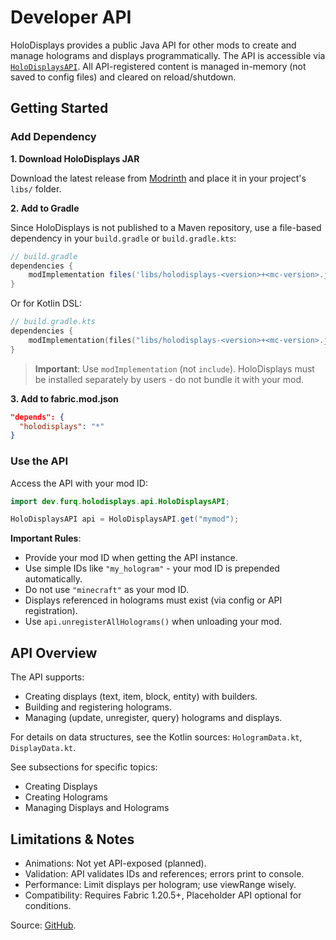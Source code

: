 # Developer API

HoloDisplays provides a public Java API for other mods to create and manage holograms and displays programmatically. The API is accessible via [`HoloDisplaysAPI`](https://github.com/Furq07/HoloDisplays/blob/main/src/main/java/dev/furq/holodisplays/api/HoloDisplaysAPI.java). All API-registered content is managed in-memory (not saved to config files) and cleared on reload/shutdown.

## Getting Started

### Add Dependency

**1. Download HoloDisplays JAR**

Download the latest release from [Modrinth](https://modrinth.com/mod/holodisplays) and place it in your project's `libs/` folder.

**2. Add to Gradle**

Since HoloDisplays is not published to a Maven repository, use a file-based dependency in your `build.gradle` or `build.gradle.kts`:

```groovy
// build.gradle
dependencies {
    modImplementation files('libs/holodisplays-<version>+<mc-version>.jar')
}
```

Or for Kotlin DSL:

```kotlin
// build.gradle.kts
dependencies {
    modImplementation(files("libs/holodisplays-<version>+<mc-version>.jar"))
}
```

> **Important**: Use `modImplementation` (not `include`). HoloDisplays must be installed separately by users - do not bundle it with your mod.

**3. Add to fabric.mod.json**

```json
"depends": {
  "holodisplays": "*"
}
```

### Use the API

Access the API with your mod ID:

```java
import dev.furq.holodisplays.api.HoloDisplaysAPI;

HoloDisplaysAPI api = HoloDisplaysAPI.get("mymod");
```

**Important Rules**:

* Provide your mod ID when getting the API instance.
* Use simple IDs like `"my_hologram"` - your mod ID is prepended automatically.
* Do not use `"minecraft"` as your mod ID.
* Displays referenced in holograms must exist (via config or API registration).
* Use `api.unregisterAllHolograms()` when unloading your mod.

## API Overview

The API supports:

* Creating displays (text, item, block, entity) with builders.
* Building and registering holograms.
* Managing (update, unregister, query) holograms and displays.

For details on data structures, see the Kotlin sources: `HologramData.kt`, `DisplayData.kt`.

See subsections for specific topics:

* Creating Displays
* Creating Holograms
* Managing Displays and Holograms

## Limitations & Notes

* Animations: Not yet API-exposed (planned).
* Validation: API validates IDs and references; errors print to console.
* Performance: Limit displays per hologram; use viewRange wisely.
* Compatibility: Requires Fabric 1.20.5+, Placeholder API optional for conditions.

Source: [GitHub](https://github.com/Furq07/HoloDisplays).
